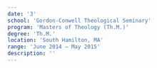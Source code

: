 ```yaml
---
date: '3'
school: 'Gordon-Conwell Theological Seminary'
program: 'Masters of Theology (Th.M.)'
degree: 'Th.M.'
location: 'South Hamilton, MA'
range: 'June 2014 – May 2015'
description: ''
---
```

